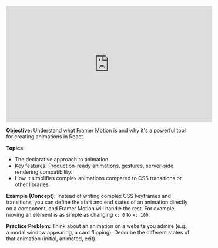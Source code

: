 <iframe width="560" height="315" src="https://www.youtube.com/embed/2V1r_I-E5-Y" title="YouTube video player" frameborder="0" allow="accelerometer; autoplay; clipboard-write; encrypted-media; gyroscope; picture-in-picture" allowfullscreen></iframe>

**Objective:** Understand what Framer Motion is and why it's a powerful tool for creating animations in React.

**Topics:**

*   The declarative approach to animation.
*   Key features: Production-ready animations, gestures, server-side rendering compatibility.
*   How it simplifies complex animations compared to CSS transitions or other libraries.

**Example (Concept):**
Instead of writing complex CSS keyframes and transitions, you can define the start and end states of an animation directly on a component, and Framer Motion will handle the rest. For example, moving an element is as simple as changing `x: 0` to `x: 100`.

**Practice Problem:**
Think about an animation on a website you admire (e.g., a modal window appearing, a card flipping). Describe the different states of that animation (initial, animated, exit).
